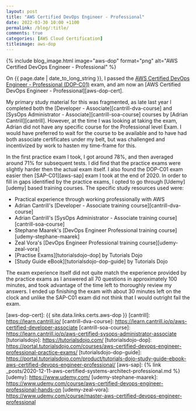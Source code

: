 ```yaml
---
layout: post
title: "AWS Certified DevOps Engineer - Professional"
date: 2022-03-30 10:00 +1100
permalink: /blog/:title/
comments: true
categories: [AWS Cloud Certification]
titleimage: aws-dop
---
```


{% include blog_image.html image="aws-dop" format="png" alt="AWS Certified DevOps Engineer - Professional" %}

On {{ page.date | date_to_long_string }}, I passed the [AWS Certified DevOps Engineer - Professional (DOP-C01)][aws-dop-exam] exam, and am now an [AWS Certified DevOps Engineer - Professional][aws-dop-cert].

My primary study material for this was fragmented, as late last year I completed both the [Developer - Associate][cantrill-dva-course] and [SysOps Administrator - Associate][cantrill-soa-course] courses by [Adrian Cantrill][cantrill]. However, at the time I was looking at taking the exam, Adrian did not have any specific course for the Professional level Exam. I would have preferred to wait for the course to be available and to have had both associate certificates under my belt, but was challenged and incentivized by work to hasten my time-frame for this.

In the first practice exam I took, I got around 78%, and then averaged around 71% for subsequent tests. I did find that the practice exams were slightly harder then the actual exam itself. I also found the DOP-C01 exam easier then [SAP-C01][aws-sap] exam I took at the end of 2020. In order to fill in gaps identified by the practice exams, I opted to go through [Udemy][udemy] based training courses. The specific study resources used were:

* Practical experience through working professionally with AWS
* Adrian Cantrill's [Developer - Associate training course][cantrill-dva-course]
* Adrian Cantrill's [SysOps Administrator - Associate training course][cantrill-soa-course]
* Stephane Maarek's [DevOps Engineer Professional training course][udemy-stephane-maarek]
* Zeal Vora's [DevOps Engineer Professional training course][udemy-zeal-vora]
* [Practise Exams][tutorialsdojo-dop] by Tutorials Dojo
* [Study Guide eBook][tutorialsdojo-dop-guide] by Tutorials Dojo

The exam experience itself did not quite match the experience provided by the practice exams as I answered all 70 questions in approximately 100 minutes, and took advantage of the time left to thoroughly review my answers. I ended up finishing the exam with about 30 minutes left on the clock and unlike the SAP-C01 exam did not think that I would outright fail the exam.

[aws-dop-exam]:            https://aws.amazon.com/certification/certified-devops-engineer-professional/
[aws-dop-cert]:            {{ site.data.links.certs.aws-dop }}
[cantrill]:                https://learn.cantrill.io/
[cantrill-dva-course]:     https://learn.cantrill.io/p/aws-certified-developer-associate
[cantrill-soa-course]:     https://learn.cantrill.io/p/aws-certified-sysops-administrator-associate
[tutorialsdojo]:           https://tutorialsdojo.com/
[tutorialsdojo-dop]:       https://portal.tutorialsdojo.com/courses/aws-certified-devops-engineer-professional-practice-exams/
[tutorialsdojo-dop-guide]: https://portal.tutorialsdojo.com/product/tutorials-dojo-study-guide-ebook-aws-certified-devops-engineer-professional/
[aws-sap]:                 {% link _posts/2020-12-11-aws-certified-systems-architect-professional.md %}
[udemy]:                   https://www.udemy.com/
[udemy-stephane-maarek]:   https://www.udemy.com/course/aws-certified-devops-engineer-professional-hands-on
[udemy-zeal-vora]:         https://www.udemy.com/course/master-aws-certified-devops-engineer-professional
